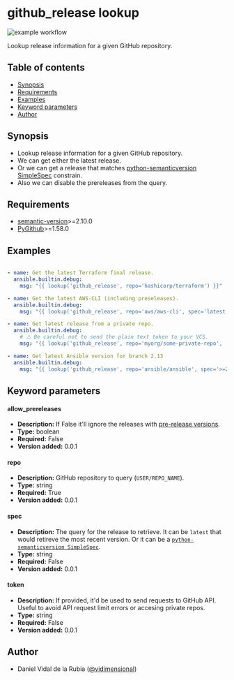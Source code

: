 # github_release lookup

![example workflow](https://github.com/Vidimensional/ansible_github_releases_lookup/actions/workflows/tests.yaml/badge.svg)

Lookup release information for a given GitHub repository.

## Table of contents

- [Synopsis](#synopsis)
- [Requirements](#requirements)
- [Examples](#examples)
- [Keyword parameters](#keyword-parameters)
- [Author](#author)

## Synopsis

- Lookup release information for a given GitHub repository.
- We can get either the latest release.
- Or we can get a release that matches
[python-semanticversion SimpleSpec](https://python-semanticversion.readthedocs.io/en/latest/reference.html#semantic_version.SimpleSpec)
constrain.
- Also we can disable the prereleases from the query.


## Requirements

- [semantic-version](https://github.com/rbarrois/python-semanticversion)>=2.10.0
- [PyGithub](https://github.com/PyGithub/PyGithub)>=1.58.0

## Examples

```yaml

- name: Get the latest Terraform final release.
  ansible.builtin.debug:
    msg: "{{ lookup('github_release', repo='hashicorp/terraform') }}"

- name: Get the latest AWS-CLI (including preseleases).
  ansible.builtin.debug:
    msg: "{{ lookup('github_release', repo='aws/aws-cli', spec='latest', allow_prereleases=True) }}"

- name: Get latest release from a private repo.
  ansible.builtin.debug:
    # ⚠️ Be careful not to send the plain text token to your VCS.
    msg: "{{ lookup('github_release', repo='myorg/some-private-repo',  token='1234') }}"

- name: Get latest Ansible version for branch 2.13
  ansible.builtin.debug:
    msg: "{{ lookup('github_release', repo='ansible/ansible', spec='>=2.13.0,<2.14') }}"

```

## Keyword parameters


#### allow_prereleases

- **Description:** If False it'll ignore the releases with [pre-release versions](https://semver.org/spec/v2.0.0.html#spec-item-9).
- **Type:** boolean
- **Required:** False
- **Version added:** 0.0.1


#### repo

- **Description:** GitHub repository to query (`USER/REPO_NAME`).
- **Type:** string
- **Required:** True
- **Version added:** 0.0.1


#### spec

- **Description:** The query for the release to retrieve. It can be `latest` that would retireve the most recent version. Or it can be a [`python-semanticversion SimpleSpec`](https://python-semanticversion.readthedocs.io/en/latest/reference.html#semantic_version.SimpleSpec).
- **Type:** string
- **Required:** False
- **Version added:** 0.0.1


#### token

- **Description:** If provided, it'd be used to send requests to GitHub API. Useful to avoid API request limit errors or accesing private repos.
- **Type:** string
- **Required:** False
- **Version added:** 0.0.1



## Author

- Daniel Vidal de la Rubia ([@vidimensional](https://github.com/Vidimensional))
